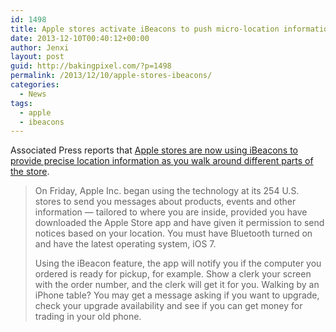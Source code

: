 ```yaml
---
id: 1498
title: Apple stores activate iBeacons to push micro-location information to our device
date: 2013-12-10T00:40:12+00:00
author: Jenxi
layout: post
guid: http://bakingpixel.com/?p=1498
permalink: /2013/12/10/apple-stores-ibeacons/
categories:
  - News
tags:
  - apple
  - ibeacons
---
```

Associated Press reports that [Apple stores are now using iBeacons to provide precise location information as you walk around different parts of the store](http://ca.finance.yahoo.com/news/custom-offers-guidance-walk-around-apple-stores-precise-083748115.html).

> On Friday, Apple Inc. began using the technology at its 254 U.S. stores to send you messages about products, events and other information — tailored to where you are inside, provided you have downloaded the Apple Store app and have given it permission to send notices based on your location. You must have Bluetooth turned on and have the latest operating system, iOS 7.
> 
> Using the iBeacon feature, the app will notify you if the computer you ordered is ready for pickup, for example. Show a clerk your screen with the order number, and the clerk will get it for you. Walking by an iPhone table? You may get a message asking if you want to upgrade, check your upgrade availability and see if you can get money for trading in your old phone.